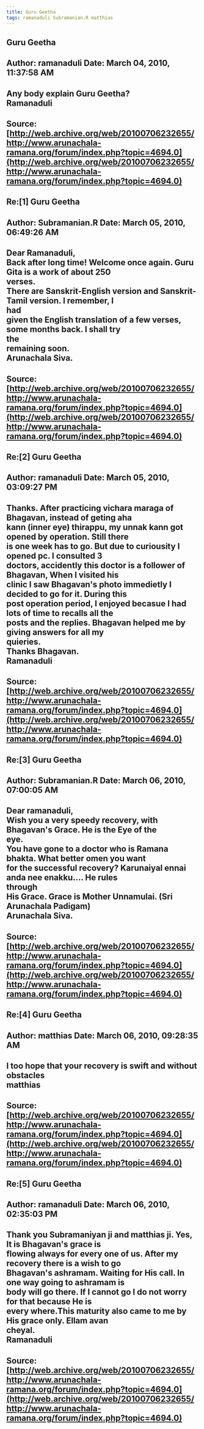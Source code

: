 ```yaml
--- 
title: Guru Geetha   
tags: ramanaduli Subramanian.R matthias  
---  
```

## Guru Geetha  
Author: ramanaduli          Date: March 04, 2010, 11:37:58 AM  
---  
Any body explain Guru Geetha?   
Ramanaduli
 ---  
Source:[http://web.archive.org/web/20100706232655/http://www.arunachala-ramana.org/forum/index.php?topic=4694.0](http://web.archive.org/web/20100706232655/http://www.arunachala-ramana.org/forum/index.php?topic=4694.0)   
---  

## Re:[1] Guru Geetha  
Author: Subramanian.R       Date: March 05, 2010, 06:49:26 AM  
---  
Dear Ramanaduli,   
Back after long time! Welcome once again. Guru Gita is a work of about 250  
verses.   
There are Sanskrit-English version and Sanskrit-Tamil version. I remember, I  
had   
given the English translation of a few verses, some months back. I shall try  
the   
remaining soon.   
Arunachala Siva.
 ---  
Source:[http://web.archive.org/web/20100706232655/http://www.arunachala-ramana.org/forum/index.php?topic=4694.0](http://web.archive.org/web/20100706232655/http://www.arunachala-ramana.org/forum/index.php?topic=4694.0)   
---  

## Re:[2] Guru Geetha  
Author: ramanaduli          Date: March 05, 2010, 03:09:27 PM  
---  
Thanks. After practicing vichara maraga of Bhagavan, instead of geting aha  
kann (inner eye) thirappu, my unnak kann got opened by operation. Still there  
is one week has to go. But due to curiousity I opened pc. I consulted 3  
doctors, accidently this doctor is a follower of Bhagavan, When I visited his  
clinic I saw Bhagavan's photo immedietly I decided to go for it. During this  
post operation period, I enjoyed becasue I had lots of time to recalls all the  
posts and the replies. Bhagavan helped me by giving answers for all my  
quieries.   
Thanks Bhagavan.   
Ramanaduli
 ---  
Source:[http://web.archive.org/web/20100706232655/http://www.arunachala-ramana.org/forum/index.php?topic=4694.0](http://web.archive.org/web/20100706232655/http://www.arunachala-ramana.org/forum/index.php?topic=4694.0)   
---  

## Re:[3] Guru Geetha  
Author: Subramanian.R       Date: March 06, 2010, 07:00:05 AM  
---  
Dear ramanaduli,   
Wish you a very speedy recovery, with Bhagavan's Grace. He is the Eye of the  
eye.   
You have gone to a doctor who is Ramana bhakta. What better omen you want   
for the successful recovery? Karunaiyal ennai anda nee enakku.... He rules  
through   
His Grace. Grace is Mother Unnamulai. (Sri Arunachala Padigam)   
Arunachala Siva.
 ---  
Source:[http://web.archive.org/web/20100706232655/http://www.arunachala-ramana.org/forum/index.php?topic=4694.0](http://web.archive.org/web/20100706232655/http://www.arunachala-ramana.org/forum/index.php?topic=4694.0)   
---  

## Re:[4] Guru Geetha  
Author: matthias            Date: March 06, 2010, 09:28:35 AM  
---  
I too hope that your recovery is swift and without obstacles   
matthias
 ---  
Source:[http://web.archive.org/web/20100706232655/http://www.arunachala-ramana.org/forum/index.php?topic=4694.0](http://web.archive.org/web/20100706232655/http://www.arunachala-ramana.org/forum/index.php?topic=4694.0)   
---  

## Re:[5] Guru Geetha  
Author: ramanaduli          Date: March 06, 2010, 02:35:03 PM  
---  
Thank you Subramaniyan ji and matthias ji. Yes, It is Bhagavan's grace is  
flowing always for every one of us. After my recovery there is a wish to go   
Bhagavan's ashramam. Waiting for His call. In one way going to ashramam is  
body will go there. If I cannot go I do not worry for that because He is   
every where.This maturity also came to me by His grace only. Ellam avan  
cheyal.   
Ramanaduli
 ---  
Source:[http://web.archive.org/web/20100706232655/http://www.arunachala-ramana.org/forum/index.php?topic=4694.0](http://web.archive.org/web/20100706232655/http://www.arunachala-ramana.org/forum/index.php?topic=4694.0)   
---  

